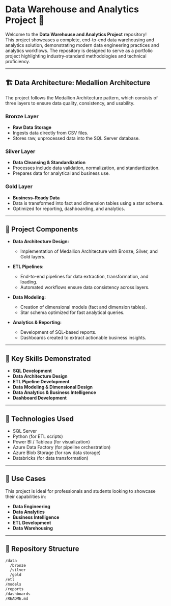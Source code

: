 # Data Warehouse and Analytics Project 🚀

Welcome to the **Data Warehouse and Analytics Project** repository!  
This project showcases a complete, end-to-end data warehousing and analytics solution, demonstrating modern data engineering practices and analytics workflows. The repository is designed to serve as a portfolio project highlighting industry-standard methodologies and technical proficiency.

---

## 🏗️ Data Architecture: Medallion Architecture

The project follows the Medallion Architecture pattern, which consists of three layers to ensure data quality, consistency, and usability.

### Bronze Layer
- **Raw Data Storage**  
- Ingests data directly from CSV files.
- Stores raw, unprocessed data into the SQL Server database.

### Silver Layer
- **Data Cleansing & Standardization**  
- Processes include data validation, normalization, and standardization.
- Prepares data for analytical and business use.

### Gold Layer
- **Business-Ready Data**  
- Data is transformed into fact and dimension tables using a star schema.
- Optimized for reporting, dashboarding, and analytics.

---

## 📖 Project Components

- **Data Architecture Design:**  
  - Implementation of Medallion Architecture with Bronze, Silver, and Gold layers.
  
- **ETL Pipelines:**  
  - End-to-end pipelines for data extraction, transformation, and loading.
  - Automated workflows ensure data consistency across layers.

- **Data Modeling:**  
  - Creation of dimensional models (fact and dimension tables).
  - Star schema optimized for fast analytical queries.

- **Analytics & Reporting:**  
  - Development of SQL-based reports.
  - Dashboards created to extract actionable business insights.

---

## 🎯 Key Skills Demonstrated

- **SQL Development**
- **Data Architecture Design**
- **ETL Pipeline Development**
- **Data Modeling & Dimensional Design**
- **Data Analytics & Business Intelligence**
- **Dashboard Development**

---

## 🔧 Technologies Used

- SQL Server
- Python (for ETL scripts)
- Power BI / Tableau (for visualization)
- Azure Data Factory (for pipeline orchestration)
- Azure Blob Storage (for raw data storage)
- Databricks (for data transformation)

---

## 💼 Use Cases

This project is ideal for professionals and students looking to showcase their capabilities in:

- **Data Engineering**
- **Data Analytics**
- **Business Intelligence**
- **ETL Development**
- **Data Warehousing**

---

## 📂 Repository Structure

```bash
/data
  /bronze
  /silver
  /gold
/etl
/models
/reports
/dashboards
/README.md
